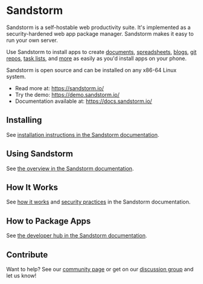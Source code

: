 # Sandstorm

Sandstorm is a self-hostable web productivity suite. It's implemented as a security-hardened web app package manager. Sandstorm makes it easy to run your own server.

Use Sandstorm to install apps to create [documents](https://apps.sandstorm.io/app/h37dm17aa89yrd8zuqpdn36p6zntumtv08fjpu8a8zrte7q1cn60),
[spreadsheets](https://apps.sandstorm.io/app/a0n6hwm32zjsrzes8gnjg734dh6jwt7x83xdgytspe761pe2asw0), [blogs](https://apps.sandstorm.io/app/aax9j672p6z8n7nyupzvj2nmumeqd4upa0f7mgu8gprwmy53x04h),
[git repos](https://apps.sandstorm.io/app/zx9d3pt0fjh4uqrprjftgpqfwgzp6y2ena6098ug3ctv37uv6kfh), [task lists](https://apps.sandstorm.io/app/m86q05rdvj14yvn78ghaxynqz7u2svw6rnttptxx49g1785cdv1h), and
[more](https://apps.sandstorm.io/) as easily as you'd install apps on your
phone.

Sandstorm is open source and can be installed on any x86-64 Linux
system.

* Read more at: https://sandstorm.io/
* Try the demo: https://demo.sandstorm.io/
* Documentation available at: https://docs.sandstorm.io/

## Installing

See [installation instructions in the Sandstorm documentation](https://docs.sandstorm.io/en/latest/install/).

## Using Sandstorm

See [the overview in the Sandstorm documentation](https://docs.sandstorm.io/en/latest/overview/).

## How It Works

See [how it works](https://sandstorm.io/how-it-works) and [security practices](https://docs.sandstorm.io/en/latest/using/security-practices/) in the Sandstorm documentation.

## How to Package Apps

See [the developer hub in the Sandstorm documentation](https://docs.sandstorm.io/en/latest/developing/).

## Contribute

Want to help?  See our [community page](https://sandstorm.io/community) or get on our [discussion group](https://groups.google.com/group/sandstorm-dev) and let us know!
